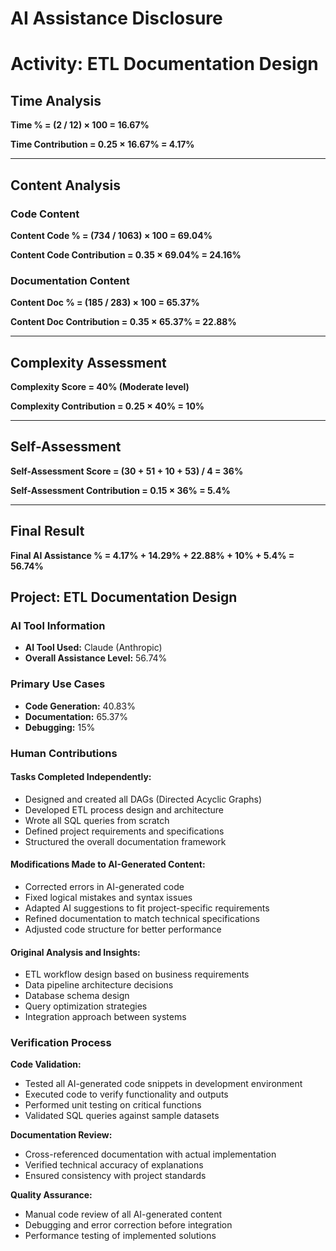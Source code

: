 # AI Assistance Disclosure

# Activity: ETL Documentation Design

## Time Analysis
**Time % = (2 / 12) × 100 = 16.67%**

**Time Contribution = 0.25 × 16.67% = 4.17%**

---

## Content Analysis

### Code Content
**Content Code % = (734 / 1063) × 100 = 69.04%**

**Content Code Contribution = 0.35 × 69.04% = 24.16%**

### Documentation Content
**Content Doc % = (185 / 283) × 100 = 65.37%**

**Content Doc Contribution = 0.35 × 65.37% = 22.88%**

---

## Complexity Assessment
**Complexity Score = 40% (Moderate level)**

**Complexity Contribution = 0.25 × 40% = 10%**

---

## Self-Assessment
**Self-Assessment Score = (30 + 51 + 10 + 53) / 4 = 36%**

**Self-Assessment Contribution = 0.15 × 36% = 5.4%**

---

## Final Result
**Final AI Assistance % = 4.17% + 14.29% + 22.88% + 10% + 5.4% = 56.74%**

## Project: ETL Documentation Design

### AI Tool Information
- **AI Tool Used:** Claude (Anthropic)
- **Overall Assistance Level:** 56.74%

### Primary Use Cases
- **Code Generation:** 40.83%
- **Documentation:** 65.37%
- **Debugging:** 15%

### Human Contributions

#### Tasks Completed Independently:
- Designed and created all DAGs (Directed Acyclic Graphs)
- Developed ETL process design and architecture
- Wrote all SQL queries from scratch
- Defined project requirements and specifications
- Structured the overall documentation framework

#### Modifications Made to AI-Generated Content:
- Corrected errors in AI-generated code
- Fixed logical mistakes and syntax issues
- Adapted AI suggestions to fit project-specific requirements
- Refined documentation to match technical specifications
- Adjusted code structure for better performance

#### Original Analysis and Insights:
- ETL workflow design based on business requirements
- Data pipeline architecture decisions
- Database schema design
- Query optimization strategies
- Integration approach between systems

### Verification Process

**Code Validation:**
- Tested all AI-generated code snippets in development environment
- Executed code to verify functionality and outputs
- Performed unit testing on critical functions
- Validated SQL queries against sample datasets

**Documentation Review:**
- Cross-referenced documentation with actual implementation
- Verified technical accuracy of explanations
- Ensured consistency with project standards

**Quality Assurance:**
- Manual code review of all AI-generated content
- Debugging and error correction before integration
- Performance testing of implemented solutions
